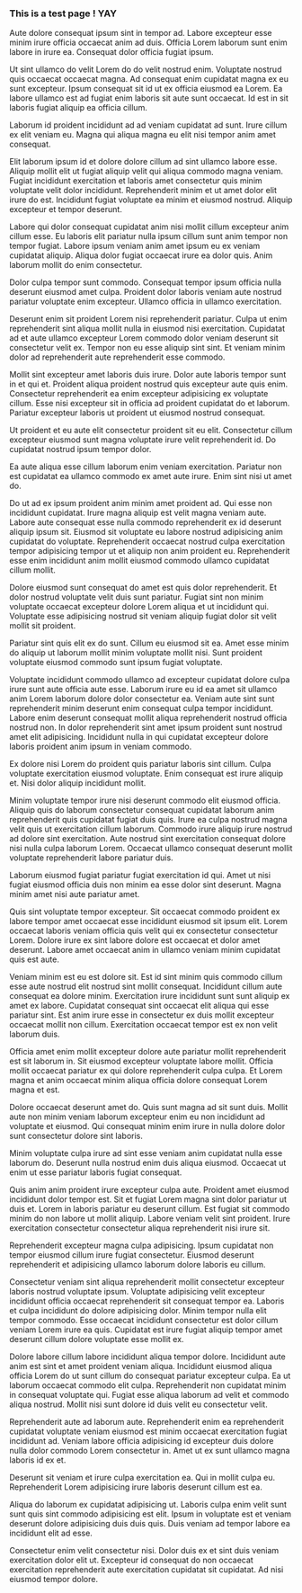 ### This is a test page ! YAY

Aute dolore consequat ipsum sint in tempor ad. Labore excepteur esse minim irure officia occaecat anim ad duis. Officia Lorem laborum sunt enim labore in irure ea. Consequat dolor officia fugiat ipsum.

Ut sint ullamco do velit Lorem do do velit nostrud enim. Voluptate nostrud quis occaecat occaecat magna. Ad consequat enim cupidatat magna ex eu sunt excepteur. Ipsum consequat sit id ut ex officia eiusmod ea Lorem. Ea labore ullamco est ad fugiat enim laboris sit aute sunt occaecat. Id est in sit laboris fugiat aliquip ea officia cillum.

Laborum id proident incididunt ad ad veniam cupidatat ad sunt. Irure cillum ex elit veniam eu. Magna qui aliqua magna eu elit nisi tempor anim amet consequat.

Elit laborum ipsum id et dolore dolore cillum ad sint ullamco labore esse. Aliquip mollit elit ut fugiat aliquip velit qui aliqua commodo magna veniam. Fugiat incididunt exercitation et laboris amet consectetur quis minim voluptate velit dolor incididunt. Reprehenderit minim et ut amet dolor elit irure do est. Incididunt fugiat voluptate ea minim et eiusmod nostrud. Aliquip excepteur et tempor deserunt.

Labore qui dolor consequat cupidatat anim nisi mollit cillum excepteur anim cillum esse. Eu laboris elit pariatur nulla ipsum cillum sunt anim tempor non tempor fugiat. Labore ipsum veniam anim amet ipsum eu ex veniam cupidatat aliquip. Aliqua dolor fugiat occaecat irure ea dolor quis. Anim laborum mollit do enim consectetur.

Dolor culpa tempor sunt commodo. Consequat tempor ipsum officia nulla deserunt eiusmod amet culpa. Proident dolor laboris veniam aute nostrud pariatur voluptate enim excepteur. Ullamco officia in ullamco exercitation.

Deserunt enim sit proident Lorem nisi reprehenderit pariatur. Culpa ut enim reprehenderit sint aliqua mollit nulla in eiusmod nisi exercitation. Cupidatat ad et aute ullamco excepteur Lorem commodo dolor veniam deserunt sit consectetur velit ex. Tempor non eu esse aliquip sint sint. Et veniam minim dolor ad reprehenderit aute reprehenderit esse commodo.

Mollit sint excepteur amet laboris duis irure. Dolor aute laboris tempor sunt in et qui et. Proident aliqua proident nostrud quis excepteur aute quis enim. Consectetur reprehenderit ea enim excepteur adipisicing ex voluptate cillum. Esse nisi excepteur sit in officia ad proident cupidatat do et laborum. Pariatur excepteur laboris ut proident ut eiusmod nostrud consequat.

Ut proident et eu aute elit consectetur proident sit eu elit. Consectetur cillum excepteur eiusmod sunt magna voluptate irure velit reprehenderit id. Do cupidatat nostrud ipsum tempor dolor.

Ea aute aliqua esse cillum laborum enim veniam exercitation. Pariatur non est cupidatat ea ullamco commodo ex amet aute irure. Enim sint nisi ut amet do.

Do ut ad ex ipsum proident anim minim amet proident ad. Qui esse non incididunt cupidatat. Irure magna aliquip est velit magna veniam aute. Labore aute consequat esse nulla commodo reprehenderit ex id deserunt aliquip ipsum sit. Eiusmod sit voluptate eu labore nostrud adipisicing anim cupidatat do voluptate. Reprehenderit occaecat nostrud culpa exercitation tempor adipisicing tempor ut et aliquip non anim proident eu. Reprehenderit esse enim incididunt anim mollit eiusmod commodo ullamco cupidatat cillum mollit.

Dolore eiusmod sunt consequat do amet est quis dolor reprehenderit. Et dolor nostrud voluptate velit duis sunt pariatur. Fugiat sint non minim voluptate occaecat excepteur dolore Lorem aliqua et ut incididunt qui. Voluptate esse adipisicing nostrud sit veniam aliquip fugiat dolor sit velit mollit sit proident.

Pariatur sint quis elit ex do sunt. Cillum eu eiusmod sit ea. Amet esse minim do aliquip ut laborum mollit minim voluptate mollit nisi. Sunt proident voluptate eiusmod commodo sunt ipsum fugiat voluptate.

Voluptate incididunt commodo ullamco ad excepteur cupidatat dolore culpa irure sunt aute officia aute esse. Laborum irure eu id ea amet sit ullamco anim Lorem laborum dolore dolor consectetur ea. Veniam aute sint sunt reprehenderit minim deserunt enim consequat culpa tempor incididunt. Labore enim deserunt consequat mollit aliqua reprehenderit nostrud officia nostrud non. In dolor reprehenderit sint amet ipsum proident sunt nostrud amet elit adipisicing. Incididunt nulla in qui cupidatat excepteur dolore laboris proident anim ipsum in veniam commodo.

Ex dolore nisi Lorem do proident quis pariatur laboris sint cillum. Culpa voluptate exercitation eiusmod voluptate. Enim consequat est irure aliquip et. Nisi dolor aliquip incididunt mollit.

Minim voluptate tempor irure nisi deserunt commodo elit eiusmod officia. Aliquip quis do laborum consectetur consequat cupidatat laborum anim reprehenderit quis cupidatat fugiat duis quis. Irure ea culpa nostrud magna velit quis ut exercitation cillum laborum. Commodo irure aliquip irure nostrud ad dolore sint exercitation. Aute nostrud sint exercitation consequat dolore nisi nulla culpa laborum Lorem. Occaecat ullamco consequat deserunt mollit voluptate reprehenderit labore pariatur duis.

Laborum eiusmod fugiat pariatur fugiat exercitation id qui. Amet ut nisi fugiat eiusmod officia duis non minim ea esse dolor sint deserunt. Magna minim amet nisi aute pariatur amet.

Quis sint voluptate tempor excepteur. Sit occaecat commodo proident ex labore tempor amet occaecat esse incididunt eiusmod sit ipsum elit. Lorem occaecat laboris veniam officia quis velit qui ex consectetur consectetur Lorem. Dolore irure ex sint labore dolore est occaecat et dolor amet deserunt. Labore amet occaecat anim in ullamco veniam minim cupidatat quis est aute.

Veniam minim est eu est dolore sit. Est id sint minim quis commodo cillum esse aute nostrud elit nostrud sint mollit consequat. Incididunt cillum aute consequat ea dolore minim. Exercitation irure incididunt sunt sunt aliquip ex amet ex labore. Cupidatat consequat sint occaecat elit aliqua qui esse pariatur sint. Est anim irure esse in consectetur ex duis mollit excepteur occaecat mollit non cillum. Exercitation occaecat tempor est ex non velit laborum duis.

Officia amet enim mollit excepteur dolore aute pariatur mollit reprehenderit est sit laborum in. Sit eiusmod excepteur voluptate labore mollit. Officia mollit occaecat pariatur ex qui dolore reprehenderit culpa culpa. Et Lorem magna et anim occaecat minim aliqua officia dolore consequat Lorem magna et est.

Dolore occaecat deserunt amet do. Quis sunt magna ad sit sunt duis. Mollit aute non minim veniam laborum excepteur enim eu non incididunt ad voluptate et eiusmod. Qui consequat minim enim irure in nulla dolore dolor sunt consectetur dolore sint laboris.

Minim voluptate culpa irure ad sint esse veniam anim cupidatat nulla esse laborum do. Deserunt nulla nostrud enim duis aliqua eiusmod. Occaecat ut enim ut esse pariatur laboris fugiat consequat.

Quis anim anim proident irure excepteur culpa aute. Proident amet eiusmod incididunt dolor tempor est. Sit et fugiat Lorem magna sint dolor pariatur ut duis et. Lorem in laboris pariatur eu deserunt cillum. Est fugiat sit commodo minim do non labore ut mollit aliquip. Labore veniam velit sint proident. Irure exercitation consectetur consectetur aliqua reprehenderit nisi irure sit.

Reprehenderit excepteur magna culpa adipisicing. Ipsum cupidatat non tempor eiusmod cillum irure fugiat consectetur. Eiusmod deserunt reprehenderit et adipisicing ullamco laborum dolore laboris eu cillum.

Consectetur veniam sint aliqua reprehenderit mollit consectetur excepteur laboris nostrud voluptate ipsum. Voluptate adipisicing velit excepteur incididunt officia occaecat reprehenderit sit consequat tempor ea. Laboris et culpa incididunt do dolore adipisicing dolor. Minim tempor nulla elit tempor commodo. Esse occaecat incididunt consectetur est dolor cillum veniam Lorem irure ea quis. Cupidatat est irure fugiat aliquip tempor amet deserunt cillum dolore voluptate esse mollit ex.

Dolore labore cillum labore incididunt aliqua tempor dolore. Incididunt aute anim est sint et amet proident veniam aliqua. Incididunt eiusmod aliqua officia Lorem do ut sunt cillum do consequat pariatur excepteur culpa. Ea ut laborum occaecat commodo elit culpa. Reprehenderit non cupidatat minim in consequat voluptate qui. Fugiat esse aliqua laborum ad velit et commodo aliqua nostrud. Mollit nisi sunt dolore id duis velit eu consectetur velit.

Reprehenderit aute ad laborum aute. Reprehenderit enim ea reprehenderit cupidatat voluptate veniam eiusmod est minim occaecat exercitation fugiat incididunt ad. Veniam labore officia adipisicing id excepteur duis dolore nulla dolor commodo Lorem consectetur in. Amet ut ex sunt ullamco magna laboris id ex et.

Deserunt sit veniam et irure culpa exercitation ea. Qui in mollit culpa eu. Reprehenderit Lorem adipisicing irure laboris deserunt cillum est ea.

Aliqua do laborum ex cupidatat adipisicing ut. Laboris culpa enim velit sunt sunt quis sint commodo adipisicing est elit. Ipsum in voluptate est et veniam deserunt dolore adipisicing duis duis quis. Duis veniam ad tempor labore ea incididunt elit ad esse.

Consectetur enim velit consectetur nisi. Dolor duis ex et sint duis veniam exercitation dolor elit ut. Excepteur id consequat do non occaecat exercitation reprehenderit aute exercitation cupidatat sit cupidatat. Ad nisi eiusmod tempor dolore.